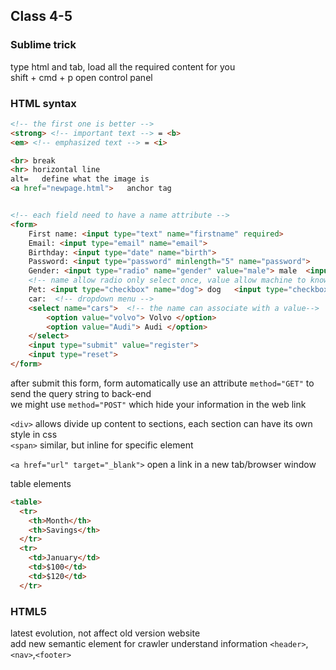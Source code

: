 ## Class 4-5

### Sublime trick
type html and tab, load all the required content for you <br>
shift + cmd + p  open control panel 


### HTML syntax
```html
<!-- the first one is better -->
<strong> <!-- important text --> = <b> 
<em> <!-- emphasized text --> = <i>

<br> break
<hr> horizontal line
alt=   define what the image is  
<a href="newpage.html">   anchor tag


<!-- each field need to have a name attribute -->
<form>
	First name: <input type="text" name="firstname" required>
	Email: <input type="email" name="email">
	Birthday: <input type="date" name="birth">
	Password: <input type="password" minlength="5" name="password">
	Gender: <input type="radio" name="gender" value="male"> male  <input type="radio" name="gender" value="female"> female  
	<!-- name allow radio only select once, value allow machine to know which one is click in radio -->
	Pet: <input type="checkbox" name="dog"> dog   <input type="checkbox" name="cat"> cat
	car:  <!-- dropdown menu -->
	<select name="cars">  <!-- the name can associate with a value-->
		<option value="volvo"> Volvo </option>
		<option value="Audi"> Audi </option>
	</select>
	<input type="submit" value="register">
	<input type="reset">
</form>
```

after submit this form, form automatically use an attribute `method="GET"` to send the query string to back-end <br>
we might use `method="POST"` which hide your information in the web link <br>

`<div>` allows divide up content to sections, each section can have its own style in css <br>
`<span>` similar, but inline for specific element <br>

`<a href="url" target="_blank">` open a link in a new tab/browser window <br>

table elements
```html
<table>
  <tr>
    <th>Month</th>
    <th>Savings</th>
  </tr>
  <tr>
    <td>January</td>
    <td>$100</td>
    <td>$120</td>
  </tr>
 ```


### HTML5
latest evolution, not affect old version website <br>
add new semantic element for crawler understand information `<header>`, `<nav>`,`<footer>`


